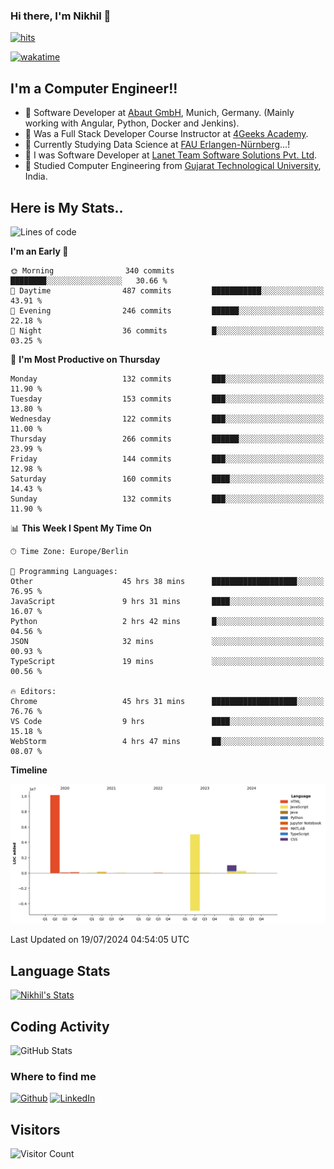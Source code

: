 ### Hi there, I'm Nikhil 👋

[![hits](https://hits.sh/github.com/silentsoft/hits.svg?color=2311cc)](https://hits.sh/github.com/silentsoft/hits/)

[![wakatime](https://wakatime.com/badge/user/369b6a3a-7953-4ff9-b7c7-be53d0a7ccc6.svg?style=for-the-badge)](https://wakatime.com/@369b6a3a-7953-4ff9-b7c7-be53d0a7ccc6)

## I'm a  Computer Engineer!!

- 🌱 Software Developer at [Abaut GmbH](https://www.abaut.de/), Munich, Germany. (Mainly working with Angular, Python, Docker and Jenkins).
- 🌱 Was a Full Stack Developer Course Instructor at [4Geeks Academy](https://4geeks.com/).
- 🌱 Currently Studying Data Science at [FAU Erlangen-Nürnberg](https://www.fau.de/)...!
- 🌱 I was Software Developer at [Lanet Team Software Solutions Pvt. Ltd](https://lanetteam.com/).
- 🌱 Studied Computer Engineering from [Gujarat Technological University](https://www.gtu.ac.in/), India.

<h2>Here is My Stats..</h2>

<!--START_SECTION:waka-->
![Lines of code](https://img.shields.io/badge/From%20Hello%20World%20I%27ve%20Written-16.9%20million%20lines%20of%20code-blue)

**I'm an Early 🐤** 

```text
🌞 Morning                340 commits         ████████░░░░░░░░░░░░░░░░░   30.66 % 
🌆 Daytime                487 commits         ███████████░░░░░░░░░░░░░░   43.91 % 
🌃 Evening                246 commits         ██████░░░░░░░░░░░░░░░░░░░   22.18 % 
🌙 Night                  36 commits          █░░░░░░░░░░░░░░░░░░░░░░░░   03.25 % 
```
📅 **I'm Most Productive on Thursday** 

```text
Monday                   132 commits         ███░░░░░░░░░░░░░░░░░░░░░░   11.90 % 
Tuesday                  153 commits         ███░░░░░░░░░░░░░░░░░░░░░░   13.80 % 
Wednesday                122 commits         ███░░░░░░░░░░░░░░░░░░░░░░   11.00 % 
Thursday                 266 commits         ██████░░░░░░░░░░░░░░░░░░░   23.99 % 
Friday                   144 commits         ███░░░░░░░░░░░░░░░░░░░░░░   12.98 % 
Saturday                 160 commits         ████░░░░░░░░░░░░░░░░░░░░░   14.43 % 
Sunday                   132 commits         ███░░░░░░░░░░░░░░░░░░░░░░   11.90 % 
```


📊 **This Week I Spent My Time On** 

```text
🕑︎ Time Zone: Europe/Berlin

💬 Programming Languages: 
Other                    45 hrs 38 mins      ███████████████████░░░░░░   76.95 % 
JavaScript               9 hrs 31 mins       ████░░░░░░░░░░░░░░░░░░░░░   16.07 % 
Python                   2 hrs 42 mins       █░░░░░░░░░░░░░░░░░░░░░░░░   04.56 % 
JSON                     32 mins             ░░░░░░░░░░░░░░░░░░░░░░░░░   00.93 % 
TypeScript               19 mins             ░░░░░░░░░░░░░░░░░░░░░░░░░   00.56 % 

🔥 Editors: 
Chrome                   45 hrs 31 mins      ███████████████████░░░░░░   76.76 % 
VS Code                  9 hrs               ████░░░░░░░░░░░░░░░░░░░░░   15.18 % 
WebStorm                 4 hrs 47 mins       ██░░░░░░░░░░░░░░░░░░░░░░░   08.07 % 
```

**Timeline**

![Lines of Code chart](https://raw.githubusercontent.com/nikhilmaguwala/nikhilmaguwala/main/assets/bar_graph.png)


 Last Updated on 19/07/2024 04:54:05 UTC
<!--END_SECTION:waka-->

<h2>Language Stats</h2>

[![Nikhil's Stats](https://github-readme-stats.vercel.app/api/wakatime?username=nikhilmaguwala&layout=compact&title=Stats)](https://github.com/nikhilmaguwala)


<h2>Coding Activity</h2>

<p><img src="https://wakatime.com/share/@nikhilmaguwala/7dd532b8-3e5e-4c26-8c46-68cc27712a92.svg" alt="GitHub Stats"></p>

<h3>Where to find me</h3>
<p>
    <a href="https://github.com/nikhilmaguwala" target="_blank"><img alt="Github" src="https://img.shields.io/badge/GitHub-%2312100E.svg?&style=for-the-badge&logo=Github&logoColor=white" /></a>
    <a href="https://www.linkedin.com/in/nikhil-maguwala" target="_blank"><img alt="LinkedIn" src="https://img.shields.io/badge/linkedin-%230077B5.svg?&style=for-the-badge&logo=linkedin&logoColor=white" /></a> 
</p>


<h2>Visitors</h2>

![Visitor Count](https://profile-counter.glitch.me/nikhilmaguwala/count.svg)

[website]: https://nikhilmaguwala.github.io/
[instagram]: https://www.instagram.com/nikhil_maguwala/
[linkedin]: https://www.linkedin.com/in/nikhil-maguwala/

